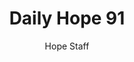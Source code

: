 ---
image: /assets/img/daily-hope-default-artwork.png
title: Daily Hope 91
number: 91
categories:
  - Daily Hope
author: Hope Staff
notes: Daily Hope 91
embed: >-
  <iframe src="https://open.spotify.com/embed/episode/2Dnq74jChH47Np46bd8mGL?utm_source=generator" width="400px" height="102px" frameborder=“0" scrolling=“no”></iframe>
---